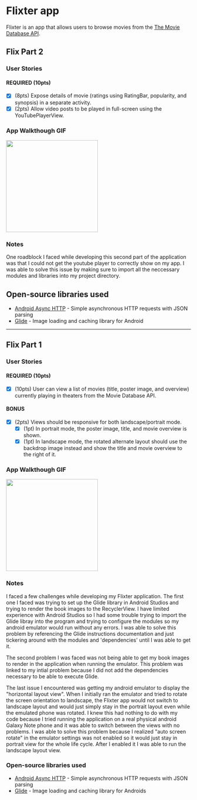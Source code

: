 # Flixter app 
Flixter is an app that allows users to browse movies from the [The Movie Database API](http://docs.themoviedb.apiary.io/#).

## Flix Part 2

### User Stories

#### REQUIRED (10pts)

- [x] (8pts) Expose details of movie (ratings using RatingBar, popularity, and synopsis) in a separate activity.
- [x] (2pts) Allow video posts to be played in full-screen using the YouTubePlayerView.

### App Walkthough GIF

<img src="https://i.imgur.com/BmYq5bP.gif" width=250><br>

### Notes

One roadblock I faced while developing this second part of the application was that I could not get the youtube player to correctly show on my app. I was able to solve this issue by making sure to import all the neccessary modules and libraries into my project directory.

## Open-source libraries used
- [Android Async HTTP](https://github.com/codepath/CPAsyncHttpClient) - Simple asynchronous HTTP requests with JSON parsing
- [Glide](https://github.com/bumptech/glide) - Image loading and caching library for Android

---

## Flix Part 1

### User Stories

#### REQUIRED (10pts)
- [x] (10pts) User can view a list of movies (title, poster image, and overview) currently playing in theaters from the Movie Database API.

#### BONUS
- [x] (2pts) Views should be responsive for both landscape/portrait mode.
   - [x] (1pt) In portrait mode, the poster image, title, and movie overview is shown.
   - [x] (1pt) In landscape mode, the rotated alternate layout should use the backdrop image instead and show the title and movie overview to the right of it.

### App Walkthough GIF
<img src="https://i.imgur.com/ygMWK2M.gif" width=250><br>

### Notes
I faced a few challenges while developing my Flixter application. The first one I faced was trying to set up the Glide library in Android Studios and trying to render the book images to the RecyclerView. I have limited experience with Android Studios so I had some trouble trying to import the Glide libray into the program and trying to configure the modules so my android emulator would run without any errors. I was able to solve this problem by referencing the Glide instructions documentation and just tickering around with the modules and 'dependencies' until I was able to get it.

The second problem I was faced was not being able to get my book images to render in the application when running the emulator. This problem was linked to my intial problem because I did not add the dependencies necessary to be able to execute Glide. 

The last issue I encountered was getting my android emulator to display the "horizontal layout view". When I initially ran the emulator and tried to rotate the screen orientation to landscape, the Flixter app would not switch to landscape layout and would just simply stay in the portrait layout even while the emulated phone was rotated. I knew this had nothing to do with my code because I tried running the application on a real physical android Galaxy Note phone and it was able to switch between the views with no problems. I was able to solve this problem because I realized "auto screen rotate" in the emulator settings was not enabled so it would just stay in portrait view for the whole life cycle. After I enabled it I was able to run the landscape layout view. 

### Open-source libraries used

- [Android Async HTTP](https://github.com/codepath/CPAsyncHttpClient) - Simple asynchronous HTTP requests with JSON parsing
- [Glide](https://github.com/bumptech/glide) - Image loading and caching library for Androids
